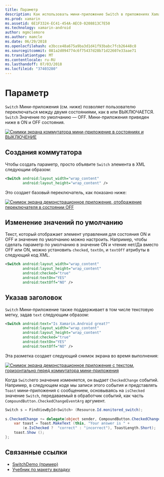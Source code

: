 ```yaml
---
title: Параметр
description: Как использовать мини-приложение Switch в приложениях Xamarin.Android
ms.prod: xamarin
ms.assetid: 6E1F3324-EC41-454A-AEC0-0208813C7E50
ms.technology: xamarin-android
author: mgmclemore
ms.author: mamcle
ms.date: 06/29/2018
ms.openlocfilehash: e3bcce48a675a9ba3d1d41f93babc7fcb26448c8
ms.sourcegitcommit: 081a2d094774c6f75437d28b71d22607e33aae71
ms.translationtype: MT
ms.contentlocale: ru-RU
ms.lasthandoff: 07/03/2018
ms.locfileid: "37403280"
---
```

# <a name="switch"></a>Параметр

`Switch` Мини-приложения (см. ниже) позволяет пользователю переключаться между двумя состояниями, как в или ВЫКЛЮЧАЕТСЯ. `Switch` Значение по умолчанию — OFF. Мини-приложения приведен ниже в ON и OFF состояния.

[![Снимки экрана коммутатора мини-приложение в состояниях и ВЫКЛЮЧЕНИЕ](switch-images/16-switch-onoff.png)](switch-images/16-switch-onoff.png#lightbox)


## <a name="creating-a-switch"></a>Создания коммутатора

Чтобы создать параметр, просто объявите `Switch` элемента в XML следующим образом:

```xml
<Switch android:layout_width="wrap_content"
        android:layout_height="wrap_content" />
```

Это создает базовый переключатель, как показано ниже:

[![Снимок экрана демонстрационное приложение, отображение переключателя в состоянии OFF](switch-images/07-switch.png)](switch-images/07-switch.png#lightbox)


## <a name="changing-default-values"></a>Изменение значений по умолчанию

Текст, который отображает элемент управления для состояния ON и OFF и значение по умолчанию можно настроить. Например, чтобы сделать параметр по умолчанию в значение ON и чтение нет/Да вместо OFF или ON, можно установить `checked`, `textOn`, и `textOff` атрибуты в следующий код XML.

```xml
<Switch android:layout_width="wrap_content"
        android:layout_height="wrap_content"
        android:checked="true"
        android:textOn="YES"
        android:textOff="NO" />
```



## <a name="providing-a-title"></a>Указав заголовок

`Switch` Мини-приложение также поддерживает в том числе текстовую метку, задав `text` следующим образом:

```xml
<Switch android:text="Is Xamarin.Android great?"
        android:layout_width="wrap_content"
        android:layout_height="wrap_content"
        android:checked="true"
        android:textOn="YES"
        android:textOff="NO" />
```

Эта разметка создает следующий снимок экрана во время выполнения:

[![Снимок экрана демонстрационное приложение с текстом, горизонтально перед коммутатора мини-приложения](switch-images/08-switch.png)](switch-images/08-switch.png#lightbox)

Когда `Switch`его значение изменяется, он выдает `CheckedChange` событий.
Например, в следующем коде мы записи этого события и представлять `Toast` мини-приложения с сообщением, основываясь на `isChecked` значение `Switch`, передаваемый в обработчик событий, как часть `CompoundButton.CheckedChangeEventArg` аргумент.

```csharp
Switch s = FindViewById<Switch> (Resource.Id.monitored_switch);
           
s.CheckedChange += delegate(object sender, CompoundButton.CheckedChangeEventArgs e) {
    var toast = Toast.MakeText (this, "Your answer is " +
        (e.IsChecked ?  "correct" : "incorrect"), ToastLength.Short);
    toast.Show ();
};
```


## <a name="related-links"></a>Связанные ссылки

- [SwitchDemo (пример)](https://developer.xamarin.com/samples/monodroid/SwitchDemo/)
- [Учебник по макету вкладку](~/android/user-interface/layouts/tab-layout/index.md)
